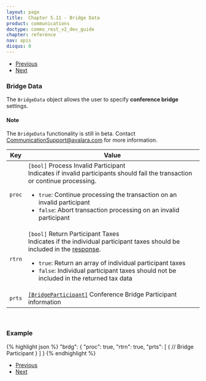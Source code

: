 ```yaml
---
layout: page
title:  Chapter 5.11 - Bridge Data
product: communications
doctype: comms_rest_v2_dev_guide
chapter: reference
nav: apis
disqus: 0
---
```


<ul class="pager">
  <li class="previous"><a href="/communications/dev-guide/reference/tax-bracket/"><i class="glyphicon glyphicon-chevron-left"></i>Previous</a></li>
  <li class="next"><a href="/communications/dev-guide/reference/bridge-participant/">Next<i class="glyphicon glyphicon-chevron-right"></i></a></li>
</ul>

<h3>Bridge Data</h3>

The <code>BridgeData</code> object allows the user to specify <b>conference bridge</b> settings.

<h4>Note</h4>
The <code>BridgeData</code> functionality is still in beta.  Contact <a class="dev-guide-link" href="mailto:CommunicationSupport@avalara.com">CommunicationSupport@avalara.com</a> for more information.

<div class="mobile-table">
  <table class="styled-table">
    <thead>
      <tr>
        <th>Key</th>
        <th>Value</th>
      </tr>
    </thead>
    <tbody>
      <tr>
        <td><code>proc</code></td>
        <td><code>[bool]</code> Process Invalid Participant
          <br/>
          Indicates if invalid participants should fail the transaction or continue processing.
          <ul class="dev-guide-list">
            <li><code>true</code>: Continue processing the transaction on an invalid participant</li>
            <li><code>false</code>: Abort transaction processing on an invalid participant</li>
          </ul>
        </td>
      </tr>
      <tr>
        <td><code>rtrn</code></td>
        <td><code>[bool]</code> Return Participant Taxes 
          <br/>
          Indicates if the individual participant taxes should be included in the <a class="dev-guide-link" href="/communications/dev-guide/reference/calc-taxes-response/">response</a>.
          <ul class="dev-guide-list">
            <li><code>true</code>: Return an array of individual participant taxes</li>
            <li><code>false</code>: Individual participant taxes should not be included in the returned tax data</li>
          </ul>
        </td>
      </tr>
      <tr>
        <td><code>prts</code></td>
        <td><a class="dev-guide-link" href="/communications/dev-guide/reference/bridge-participant/"><code>[BridgeParticipant]</code></a> Conference Bridge Participant information</td>
      </tr>
    </tbody>
  </table>
</div>
<br>

<h3>Example</h3>

{% highlight json %}
"brdg": {
  "proc": true,
  "rtrn": true,
  "prts": [
    {
      // Bridge Participant
    }
  ]
}
{% endhighlight %}

<ul class="pager">
  <li class="previous"><a href="/communications/dev-guide/reference/tax-bracket/"><i class="glyphicon glyphicon-chevron-left"></i>Previous</a></li>
  <li class="next"><a href="/communications/dev-guide/reference/bridge-participant/">Next<i class="glyphicon glyphicon-chevron-right"></i></a></li>
</ul>